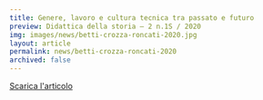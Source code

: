 ```yaml
---
title: Genere, lavoro e cultura tecnica tra passato e futuro
preview: Didattica della storia – 2 n.1S / 2020
img: images/news/betti-crozza-roncati-2020.jpg
layout: article
permalink: news/betti-crozza-roncati-2020
archived: false
---
```


[Scarica l'articolo](../../images/news/betti-crozza-roncati-2020.pdf)
